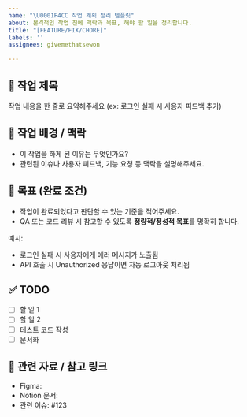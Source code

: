 ```yaml
---
name: "\U0001F4CC 작업 계획 정리 템플릿"
about: 본격적인 작업 전에 맥락과 목표, 해야 할 일을 정리합니다.
title: "[FEATURE/FIX/CHORE]"
labels: ''
assignees: givemethatsewon

---
```


## 📝 작업 제목
작업 내용을 한 줄로 요약해주세요 (ex: 로그인 실패 시 사용자 피드백 추가)

## 🧭 작업 배경 / 맥락
- 이 작업을 하게 된 이유는 무엇인가요?
- 관련된 이슈나 사용자 피드백, 기능 요청 등 맥락을 설명해주세요.

## 🎯 목표 (완료 조건)
- 작업이 완료되었다고 판단할 수 있는 기준을 적어주세요.
- QA 또는 코드 리뷰 시 참고할 수 있도록 **정량적/정성적 목표**를 명확히 합니다.

예시:
- 로그인 실패 시 사용자에게 에러 메시지가 노출됨
- API 호출 시 Unauthorized 응답이면 자동 로그아웃 처리됨

## ✅ TODO
- [ ] 할 일 1
- [ ] 할 일 2
- [ ] 테스트 코드 작성
- [ ] 문서화

## 🔗 관련 자료 / 참고 링크
- Figma: 
- Notion 문서:
- 관련 이슈: #123
